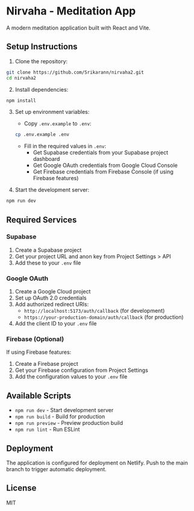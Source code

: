 # Nirvaha - Meditation App

A modern meditation application built with React and Vite.

## Setup Instructions

1. Clone the repository:
```bash
git clone https://github.com/Srikarann/nirvaha2.git
cd nirvaha2
```

2. Install dependencies:
```bash
npm install
```

3. Set up environment variables:
   - Copy `.env.example` to `.env`:
   ```bash
   cp .env.example .env
   ```
   - Fill in the required values in `.env`:
     - Get Supabase credentials from your Supabase project dashboard
     - Get Google OAuth credentials from Google Cloud Console
     - Get Firebase credentials from Firebase Console (if using Firebase features)

4. Start the development server:
```bash
npm run dev
```

## Required Services

### Supabase
1. Create a Supabase project
2. Get your project URL and anon key from Project Settings > API
3. Add these to your `.env` file

### Google OAuth
1. Create a Google Cloud project
2. Set up OAuth 2.0 credentials
3. Add authorized redirect URIs:
   - `http://localhost:5173/auth/callback` (for development)
   - `https://your-production-domain/auth/callback` (for production)
4. Add the client ID to your `.env` file

### Firebase (Optional)
If using Firebase features:
1. Create a Firebase project
2. Get your Firebase configuration from Project Settings
3. Add the configuration values to your `.env` file

## Available Scripts

- `npm run dev` - Start development server
- `npm run build` - Build for production
- `npm run preview` - Preview production build
- `npm run lint` - Run ESLint

## Deployment

The application is configured for deployment on Netlify. Push to the main branch to trigger automatic deployment.

## License

MIT
